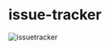 # issue-tracker
![issuetracker](https://user-images.githubusercontent.com/41163432/132814226-f8d95927-dcb9-4437-bedf-b028ec85b219.png)



